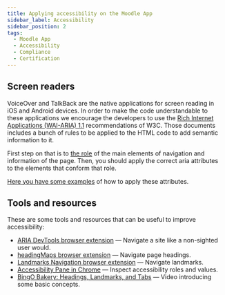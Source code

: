 ```yaml
---
title: Applying accessibility on the Moodle App
sidebar_label: Accessibility
sidebar_position: 2
tags:
  - Moodle App
  - Accessibility
  - Compliance
  - Certification
---
```


## Screen readers

VoiceOver and TalkBack are the native applications for screen reading in iOS and Android devices. In order to make the code understandable to these applications we encourage the developers to use the [Rich Internet Applications (WAI-ARIA) 1.1](https://www.w3.org/TR/wai-aria-1.1/) recommendations of W3C. Those documents includes a bunch of rules to be applied to the HTML code to add semantic information to it.

First step on that is to [the role](https://www.w3.org/TR/wai-aria-1.1/#role_definitions|identify) of the main elements of navigation and information of the page. Then, you should apply the correct aria attributes to the elements that conform that role.

[Here you have some examples](https://github.com/moodlehq/moodleapp/commit/b95de260ee46d6278d03cff294015aa11fd99a6b) of how to apply these attributes.

## Tools and resources

These are some tools and resources that can be useful to improve accessibility:

- [ARIA DevTools browser extension](https://chrome.google.com/webstore/detail/aria-devtools/dneemiigcbbgbdjlcdjjnianlikimpck) — Navigate a site like a non-sighted user would.
- [headingMaps browser extension](https://chrome.google.com/webstore/detail/headingsmap/flbjommegcjonpdmenkdiocclhjacmbi) — Navigate page headings.
- [Landmarks Navigation browser extension](https://chrome.google.com/webstore/detail/landmark-navigation-via-k/ddpokpbjopmeeiiolheejjpkonlkklgp) — Navigate landmarks.
- [Accessibility Pane in Chrome](https://developer.chrome.com/docs/devtools/accessibility/reference/#pane) — Inspect accessibility roles and values.
- [BingO Bakery: Headings, Landmarks, and Tabs](https://www.youtube.com/watch?v=HE2R86EZPMA) — Video introducing some basic concepts.
